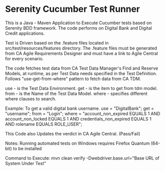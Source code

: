 # Serenity Cucumber Test Runner
This is a Java - Maven Application to Execute Cucumber tests based on Serenity BDD framework.
The code performs on Digital Bank and Digital Credit applications. 

Test is Driven based on the .feature files located in src/test/resources/features directory.
The .feature files must be generated from CA Agile Requirements Designer and must have a link to Agile Central for every scenario.

The code fetches test data from CA Test Data Manager's Find and Reserve Models, at runtime, as per Test Data needs specified in the Test Definition.
Follows "use-get-from-where" pattern to fetch data from CA TDM.

use - is the Test Data Environment.
get - is the item to get from tdm model.
from - is the Name of the Test Data Model.
where - specifies different where clauses to search.


Example: To get a valid digital bank username.
use = "DigitalBank";
get = "username";
from = "Login";
where = "account_non_expired EQUALS 1 AND account_non_locked EQUALS 1 AND credentials_non_expired EQUALS 1 AND rolename EQUALS ROLE_USER";

This Code also Updates the verdict in CA Agile Central. (Pass/Fail)


Notes:
Running automated tests on Windows requires Firefox Quantum (64-bit) to be installed 

Command to Execute:
mvn clean verify -Dwebdriver.base.url="Base URL of System Under Test"

